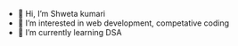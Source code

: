 - 👋 Hi, I’m Shweta kumari
- 👀 I’m interested in web development, competative coding
- 🌱 I’m currently learning DSA 


<!---
shweta2222/shweta2222 is a ✨ special ✨ repository because its `README.md` (this file) appears on your GitHub profile.
You can click the Preview link to take a look at your changes.
--->
